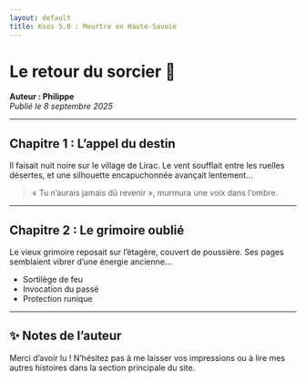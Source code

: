 ```yaml
---
layout: default
title: Ksos 5.0 : Meurtre en Haute-Savoie
---
```


# Le retour du sorcier 🔮

**Auteur : Philippe**  
*Publié le 8 septembre 2025*

---

## Chapitre 1 : L’appel du destin

Il faisait nuit noire sur le village de Lirac. Le vent soufflait entre les ruelles désertes, et une silhouette encapuchonnée avançait lentement...

> « Tu n’aurais jamais dû revenir », murmura une voix dans l’ombre.

---

## Chapitre 2 : Le grimoire oublié

Le vieux grimoire reposait sur l’étagère, couvert de poussière. Ses pages semblaient vibrer d’une énergie ancienne...

- Sortilège de feu
- Invocation du passé
- Protection runique

---

## ✨ Notes de l’auteur

Merci d’avoir lu ! N’hésitez pas à me laisser vos impressions ou à lire mes autres histoires dans la section principale du site.
